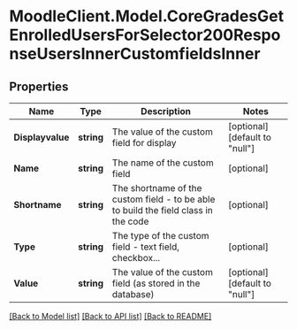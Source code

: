 # MoodleClient.Model.CoreGradesGetEnrolledUsersForSelector200ResponseUsersInnerCustomfieldsInner

## Properties

Name | Type | Description | Notes
------------ | ------------- | ------------- | -------------
**Displayvalue** | **string** | The value of the custom field for display | [optional] [default to "null"]
**Name** | **string** | The name of the custom field | [optional] 
**Shortname** | **string** | The shortname of the custom field - to be able to build the field class in the code | [optional] 
**Type** | **string** | The type of the custom field - text field, checkbox... | [optional] 
**Value** | **string** | The value of the custom field (as stored in the database) | [optional] [default to "null"]

[[Back to Model list]](../README.md#documentation-for-models) [[Back to API list]](../README.md#documentation-for-api-endpoints) [[Back to README]](../README.md)

